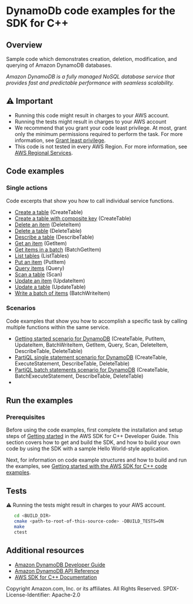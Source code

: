 # DynamoDb code examples for the SDK for C++

## Overview

Sample code which demonstrates creation, deletion, modification, and querying of Amazon DynamoDB databases.

*Amazon DynamoDB is a fully managed NoSQL database service that provides fast and
predictable performance with seamless scalability.*

## ⚠️ Important

* Running this code might result in charges to your AWS account.
* Running the tests might result in charges to your AWS account
* We recommend that you grant your code least privilege. At most, grant only the minimum permissions required to perform the task. For more information, see [Grant least privilege](https://docs.aws.amazon.com/IAM/latest/UserGuide/best-practices.html#grant-least-privilege).
* This code is not tested in every AWS Region. For more information, see [AWS Regional Services](https://aws.amazon.com/about-aws/global-infrastructure/regional-product-services).

## Code examples

### Single actions

Code excerpts that show you how to call individual service functions.

* [Create a table](./create_table.cpp) (CreateTable)
* [Create a table with composite key](./create_table_composite_key.cpp) (CreateTable)
* [Delete an item](./delete_item.cpp) (DeleteItem)
* [Delete a table](./delete_table.cpp) (DeleteTable)
* [Describe a table](./describe_table.cpp) (DescribeTable)
* [Get an item](./get_item.cpp) (GetItem)
* [Get items in a batch](./batch_get_item.cpp) (BatchGetItem)
* [List tables](./list_tables.cpp) (ListTables)
* [Put an item](./put_item.cpp) (PutItem)
* [Query items](./query_items.cpp) (Query)
* [Scan a table](./scan_table.cpp) (Scan)
* [Update an item](./update_item.cpp) (UpdateItem)
* [Update a table](./update_table.cpp) (UpdateTable)
* [Write a batch of items](./batch_write_item.cpp) (BatchWriteItem)

### Scenarios

Code examples that show you how to accomplish a specific task by calling multiple functions within the same service.

* [Getting started scenario for DynamoDB](./dynamodb_getting_started_scenario.cpp) (CreateTable, PutItem, UpdateItem, BatchWriteItem, GetItem, Query, Scan, DeleteItem, DescribeTable, DeleteTable)
* [PartiQL single statement scenario for DynamoDB](./dynamodb_partiql_single_scenario.cpp) (CreateTable, ExecuteStatement, DescribeTable, DeleteTable)
* [PartiQL batch statements scenario for DynamoDB](./dynamodb_partiql_batch_scenario.cpp) (CreateTable, BatchExecuteStatement, DescribeTable, DeleteTable)
* 
## Run the examples

### Prerequisites

Before using the code examples, first complete the installation and setup steps
of [Getting started](https://docs.aws.amazon.com/sdk-for-cpp/v1/developer-guide/getting-started.html) in the AWS SDK for
C++ Developer Guide.
This section covers how to get and build the SDK, and how to build your own code by using the SDK with a
sample Hello World-style application.

Next, for information on code example structures and how to build and run the examples, see [Getting started with the AWS SDK for C++ code examples](https://docs.aws.amazon.com/sdk-for-cpp/v1/developer-guide/getting-started-code-examples.html).

## Tests

⚠️ Running the tests might result in charges to your AWS account.

```sh
   cd <BUILD_DIR>
   cmake <path-to-root-of-this-source-code> -DBUILD_TESTS=ON
   make
   ctest 
 ```

## Additional resources

* [Amazon DynamoDB Developer Guide](https://docs.aws.amazon.com/amazondynamodb/latest/developerguide/Introduction.html)
* [Amazon DynamoDB API Reference](https://docs.aws.amazon.com/amazondynamodb/latest/APIReference/Welcome.html)
* [AWS SDK for C++ Documentation](https://docs.aws.amazon.com/sdk-for-cpp/index.html)

Copyright Amazon.com, Inc. or its affiliates. All Rights Reserved. SPDX-License-Identifier: Apache-2.0
